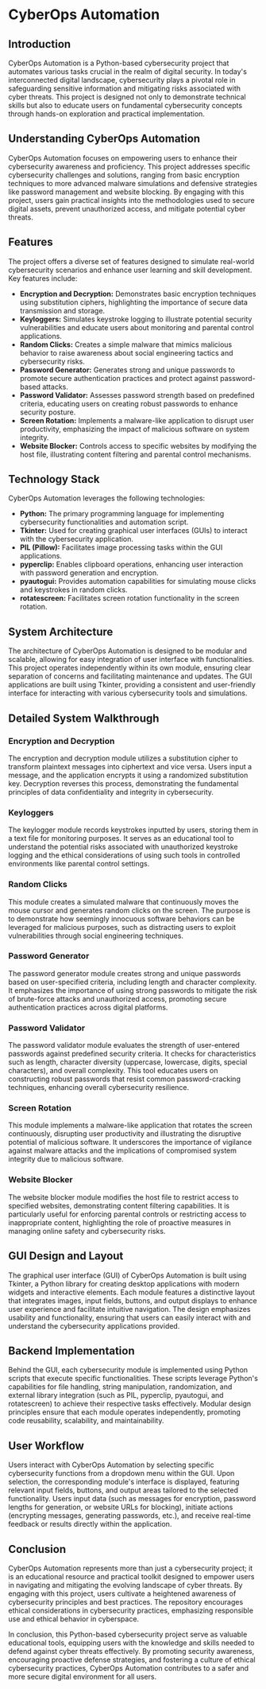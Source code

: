 # CyberOps Automation

## Introduction
CyberOps Automation is a Python-based cybersecurity project that automates various tasks crucial in the realm of digital security. In today's interconnected digital landscape, cybersecurity plays a pivotal role in safeguarding sensitive information and mitigating risks associated with cyber threats. This project is designed not only to demonstrate technical skills but also to educate users on fundamental cybersecurity concepts through hands-on exploration and practical implementation.

## Understanding CyberOps Automation
CyberOps Automation focuses on empowering users to enhance their cybersecurity awareness and proficiency. This project addresses specific cybersecurity challenges and solutions, ranging from basic encryption techniques to more advanced malware simulations and defensive strategies like password management and website blocking. By engaging with this project, users gain practical insights into the methodologies used to secure digital assets, prevent unauthorized access, and mitigate potential cyber threats.

## Features
The project offers a diverse set of features designed to simulate real-world cybersecurity scenarios and enhance user learning and skill development. Key features include:
- **Encryption and Decryption:** Demonstrates basic encryption techniques using substitution ciphers, highlighting the importance of secure data transmission and storage.
- **Keyloggers:** Simulates keystroke logging to illustrate potential security vulnerabilities and educate users about monitoring and parental control applications.
- **Random Clicks:** Creates a simple malware that mimics malicious behavior to raise awareness about social engineering tactics and cybersecurity risks.
- **Password Generator:** Generates strong and unique passwords to promote secure authentication practices and protect against password-based attacks.
- **Password Validator:** Assesses password strength based on predefined criteria, educating users on creating robust passwords to enhance security posture.
- **Screen Rotation:** Implements a malware-like application to disrupt user productivity, emphasizing the impact of malicious software on system integrity.
- **Website Blocker:** Controls access to specific websites by modifying the host file, illustrating content filtering and parental control mechanisms.

## Technology Stack
CyberOps Automation leverages the following technologies:
- **Python:** The primary programming language for implementing cybersecurity functionalities and automation script.
- **Tkinter:** Used for creating graphical user interfaces (GUIs) to interact with the cybersecurity application.
- **PIL (Pillow):** Facilitates image processing tasks within the GUI applications.
- **pyperclip:** Enables clipboard operations, enhancing user interaction with password generation and encryption.
- **pyautogui:** Provides automation capabilities for simulating mouse clicks and keystrokes in random clicks.
- **rotatescreen:** Facilitates screen rotation functionality in the screen rotation.

## System Architecture
The architecture of CyberOps Automation is designed to be modular and scalable, allowing for easy integration of user interface with functionalities. This project operates independently within its own module, ensuring clear separation of concerns and facilitating maintenance and updates. The GUI applications are built using Tkinter, providing a consistent and user-friendly interface for interacting with various cybersecurity tools and simulations.

## Detailed System Walkthrough
### Encryption and Decryption
The encryption and decryption module utilizes a substitution cipher to transform plaintext messages into ciphertext and vice versa. Users input a message, and the application encrypts it using a randomized substitution key. Decryption reverses this process, demonstrating the fundamental principles of data confidentiality and integrity in cybersecurity.
### Keyloggers
The keylogger module records keystrokes inputted by users, storing them in a text file for monitoring purposes. It serves as an educational tool to understand the potential risks associated with unauthorized keystroke logging and the ethical considerations of using such tools in controlled environments like parental control settings.
### Random Clicks
This module creates a simulated malware that continuously moves the mouse cursor and generates random clicks on the screen. The purpose is to demonstrate how seemingly innocuous software behaviors can be leveraged for malicious purposes, such as distracting users to exploit vulnerabilities through social engineering techniques.
### Password Generator
The password generator module creates strong and unique passwords based on user-specified criteria, including length and character complexity. It emphasizes the importance of using strong passwords to mitigate the risk of brute-force attacks and unauthorized access, promoting secure authentication practices across digital platforms.
### Password Validator
The password validator module evaluates the strength of user-entered passwords against predefined security criteria. It checks for characteristics such as length, character diversity (uppercase, lowercase, digits, special characters), and overall complexity. This tool educates users on constructing robust passwords that resist common password-cracking techniques, enhancing overall cybersecurity resilience.
### Screen Rotation
This module implements a malware-like application that rotates the screen continuously, disrupting user productivity and illustrating the disruptive potential of malicious software. It underscores the importance of vigilance against malware attacks and the implications of compromised system integrity due to malicious software.
### Website Blocker
The website blocker module modifies the host file to restrict access to specified websites, demonstrating content filtering capabilities. It is particularly useful for enforcing parental controls or restricting access to inappropriate content, highlighting the role of proactive measures in managing online safety and cybersecurity risks.

## GUI Design and Layout
The graphical user interface (GUI) of CyberOps Automation is built using Tkinter, a Python library for creating desktop applications with modern widgets and interactive elements. Each module features a distinctive layout that integrates images, input fields, buttons, and output displays to enhance user experience and facilitate intuitive navigation. The design emphasizes usability and functionality, ensuring that users can easily interact with and understand the cybersecurity applications provided.

## Backend Implementation
Behind the GUI, each cybersecurity module is implemented using Python scripts that execute specific functionalities. These scripts leverage Python's capabilities for file handling, string manipulation, randomization, and external library integration (such as PIL, pyperclip, pyautogui, and rotatescreen) to achieve their respective tasks effectively. Modular design principles ensure that each module operates independently, promoting code reusability, scalability, and maintainability.

## User Workflow
Users interact with CyberOps Automation by selecting specific cybersecurity functions from a dropdown menu within the GUI. Upon selection, the corresponding module's interface is displayed, featuring relevant input fields, buttons, and output areas tailored to the selected functionality. Users input data (such as messages for encryption, password lengths for generation, or website URLs for blocking), initiate actions (encrypting messages, generating passwords, etc.), and receive real-time feedback or results directly within the application.

## Conclusion
CyberOps Automation represents more than just a cybersecurity project; it is an educational resource and practical toolkit designed to empower users in navigating and mitigating the evolving landscape of cyber threats. By engaging with this project, users cultivate a heightened awareness of cybersecurity principles and best practices. The repository encourages ethical considerations in cybersecurity practices, emphasizing responsible use and ethical behavior in cyberspace.

In conclusion, this Python-based cybersecurity project serve as valuable educational tools, equipping users with the knowledge and skills needed to defend against cyber threats effectively. By promoting security awareness, encouraging proactive defense strategies, and fostering a culture of ethical cybersecurity practices, CyberOps Automation contributes to a safer and more secure digital environment for all users.
